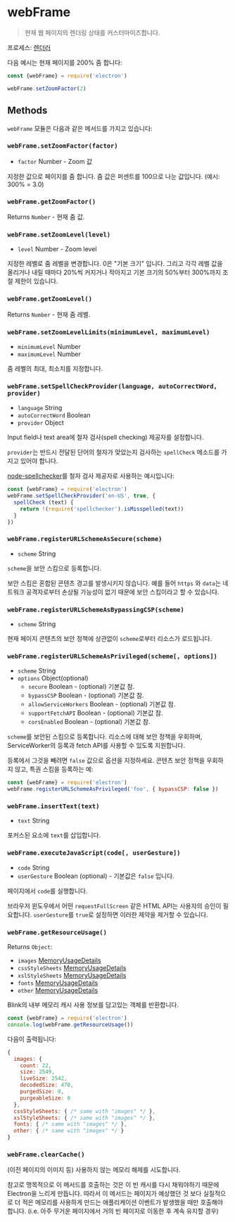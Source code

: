 # webFrame

> 현재 웹 페이지의 렌더링 상태를 커스터마이즈합니다.

프로세스: [렌더러](../tutorial/quick-start.md#renderer-process)

다음 예시는 현재 페이지를 200% 줌 합니다:

```javascript
const {webFrame} = require('electron')

webFrame.setZoomFactor(2)
```

## Methods

`webFrame` 모듈은 다음과 같은 메서드를 가지고 있습니다:

### `webFrame.setZoomFactor(factor)`

* `factor` Number - Zoom 값

지정한 값으로 페이지를 줌 합니다. 줌 값은 퍼센트를 100으로 나눈 값입니다.
(예시: 300% = 3.0)

### `webFrame.getZoomFactor()`

Returns `Number` - 현재 줌 값.

### `webFrame.setZoomLevel(level)`

* `level` Number - Zoom level

지정한 레벨로 줌 레벨을 변경합니다. 0은 "기본 크기" 입니다. 그리고 각각 레벨 값을
올리거나 내릴 때마다 20%씩 커지거나 작아지고 기본 크기의 50%부터 300%까지 조절 제한이
있습니다.

### `webFrame.getZoomLevel()`

Returns `Number` - 현재 줌 레벨.

### `webFrame.setZoomLevelLimits(minimumLevel, maximumLevel)`

* `minimumLevel` Number
* `maximumLevel` Number

줌 레벨의 최대, 최소치를 지정합니다.

### `webFrame.setSpellCheckProvider(language, autoCorrectWord, provider)`

* `language` String
* `autoCorrectWord` Boolean
* `provider` Object

Input field나 text area에 철자 검사(spell checking) 제공자를 설정합니다.

`provider`는 반드시 전달된 단어의 철자가 맞았는지 검사하는 `spellCheck` 메소드를
가지고 있어야 합니다.

[node-spellchecker][spellchecker]를 철자 검사 제공자로 사용하는 예시입니다:

```javascript
const {webFrame} = require('electron')
webFrame.setSpellCheckProvider('en-US', true, {
  spellCheck (text) {
    return !(require('spellchecker').isMisspelled(text))
  }
})
```

### `webFrame.registerURLSchemeAsSecure(scheme)`

* `scheme` String

`scheme`을 보안 스킴으로 등록합니다.

보안 스킴은 혼합된 콘텐츠 경고를 발생시키지 않습니다. 예를 들어 `https` 와 `data`는
네트워크 공격자로부터 손상될 가능성이 없기 때문에 보안 스킴이라고 할 수 있습니다.

### `webFrame.registerURLSchemeAsBypassingCSP(scheme)`

* `scheme` String

현재 페이지 콘텐츠의 보안 정책에 상관없이 `scheme`로부터 리소스가 로드됩니다.

### `webFrame.registerURLSchemeAsPrivileged(scheme[, options])`

* `scheme` String
* `options` Object(optional)
  * `secure` Boolean - (optional) 기본값 참.
  * `bypassCSP` Boolean - (optional) 기본값 참.
  * `allowServiceWorkers` Boolean - (optional) 기본값 참.
  * `supportFetchAPI` Boolean - (optional) 기본값 참.
  * `corsEnabled` Boolean - (optional) 기본값 참.

`scheme`를 보안된 스킴으로 등록합니다. 리소스에 대해 보안 정책을 우회하며,
ServiceWorker의 등록과 fetch API를 사용할 수 있도록 지원합니다.

등록에서 그것을 빼려면 `false` 값으로 옵션을 지정하세요.
콘텐츠 보안 정책을 우회하지 않고, 특권 스킴을 등록하는 예:

```javascript
const {webFrame} = require('electron')
webFrame.registerURLSchemeAsPrivileged('foo', { bypassCSP: false })
```

### `webFrame.insertText(text)`

* `text` String

포커스된 요소에 `text`를 삽입합니다.

### `webFrame.executeJavaScript(code[, userGesture])`

* `code` String
* `userGesture` Boolean (optional) - 기본값은 `false` 입니다.

페이지에서 `code`를 실행합니다.

브라우저 윈도우에서 어떤 `requestFullScreen` 같은 HTML API는 사용자의 승인이
필요합니다. `userGesture`를 `true`로 설정하면 이러한 제약을 제거할 수 있습니다.

### `webFrame.getResourceUsage()`

Returns `Object`:

* `images` [MemoryUsageDetails](structures/memory-usage-details.md)
* `cssStyleSheets` [MemoryUsageDetails](structures/memory-usage-details.md)
* `xslStyleSheets` [MemoryUsageDetails](structures/memory-usage-details.md)
* `fonts` [MemoryUsageDetails](structures/memory-usage-details.md)
* `other` [MemoryUsageDetails](structures/memory-usage-details.md)

Blink의 내부 메모리 캐시 사용 정보를 담고있는 객체를 반환합니다.

```javascript
const {webFrame} = require('electron')
console.log(webFrame.getResourceUsage())
```

다음이 출력됩니다:

```javascript
{
  images: {
    count: 22,
    size: 2549,
    liveSize: 2542,
    decodedSize: 478,
    purgedSize: 0,
    purgeableSize: 0
  },
  cssStyleSheets: { /* same with "images" */ },
  xslStyleSheets: { /* same with "images" */ },
  fonts: { /* same with "images" */ },
  other: { /* same with "images" */ }
}
```

### `webFrame.clearCache()`

(이전 페이지의 이미지 등) 사용하지 않는 메모리 해제를 시도합니다.

참고로 맹목적으로 이 메서드를 호출하는 것은 이 빈 캐시를 다시 채워야하기 때문에
Electron을 느리게 만듭니다. 따라서 이 메서드는 페이지가 예상했던 것 보다 실질적으로 더
적은 메모리를 사용하게 만드는 애플리케이션 이벤트가 발생했을 때만 호출해야 합니다.
(i.e. 아주 무거운 페이지에서 거의 빈 페이지로 이동한 후 계속 유지할 경우)

[spellchecker]: https://github.com/atom/node-spellchecker
